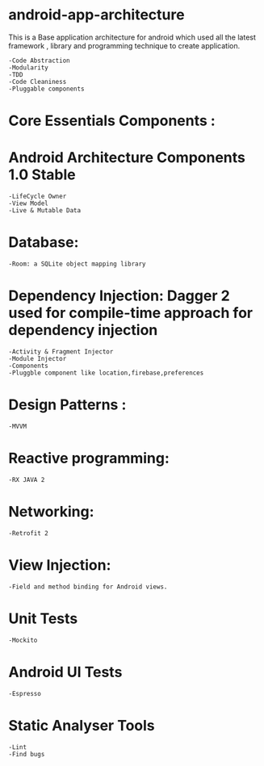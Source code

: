 # android-app-architecture
This is a Base application architecture for android which used all the latest framework , library and programming technique
to create application.

    -Code Abstraction
    -Modularity
    -TDD
    -Code Cleaniness
    -Pluggable components

# Core Essentials Components :

# Android Architecture Components 1.0 Stable

    -LifeCycle Owner
    -View Model
    -Live & Mutable Data

# Database:
   
    -Room: a SQLite object mapping library    

# Dependency Injection: Dagger 2 used for compile-time approach for dependency injection

    -Activity & Fragment Injector
    -Module Injector
    -Components    
    -Pluggble component like location,firebase,preferences

# Design Patterns : 

    -MVVM

# Reactive programming: 

    -RX JAVA 2

# Networking: 
   
    -Retrofit 2

# View Injection: 

    -Field and method binding for Android views.
    
# Unit Tests

    -Mockito
    
# Android UI Tests   

    -Espresso

# Static Analyser Tools

    -Lint 
    -Find bugs

    
